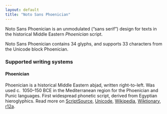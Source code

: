 ```yaml
---
layout: default
title: "Noto Sans Phoenician"
---
```

Noto Sans Phoenician is an unmodulated (“sans serif”) design for texts in the historical Middle Eastern _Phoenician_ script. 

Noto Sans Phoenician contains 34 glyphs, and supports 33 characters from the Unicode block Phoenician.


### Supported writing systems


#### Phoenician

Phoenician is a historical Middle Eastern abjad, written right-to-left. Was used c.  1050–150 BCE in the Mediterranean region for the Phoenician and Punic languages. First widespread phonetic script, derived from Egyptian hieroglyphics. Read more on [ScriptSource](https://scriptsource.org/scr/Phnx), [Unicode](https://www.unicode.org/versions/Unicode13.0.0/ch10.pdf#G26686), [Wikipedia](https://en.wikipedia.org/wiki/ISO_15924:Phnx), [Wiktionary](https://en.wiktionary.org/wiki/Category:Phoenician_script), [r12a](https://r12a.github.io/scripts/links?iso=Phnx).

